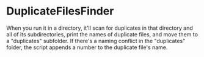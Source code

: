 # DuplicateFilesFinder
When you run it in a directory, it'll scan for duplicates in that directory and all of its subdirectories, print the names of duplicate files, and move them to a "duplicates" subfolder. If there's a naming conflict in the "duplicates" folder, the script appends a number to the duplicate file's name.
